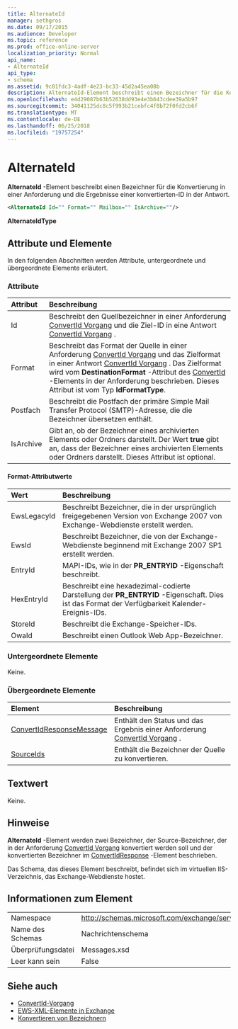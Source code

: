 ```yaml
---
title: AlternateId
manager: sethgros
ms.date: 09/17/2015
ms.audience: Developer
ms.topic: reference
ms.prod: office-online-server
localization_priority: Normal
api_name:
- AlternateId
api_type:
- schema
ms.assetid: 9c01fdc3-4adf-4e23-bc33-45d2a45ea08b
description: AlternateId-Element beschreibt einen Bezeichner für die Konvertierung in einer Anforderung und die Ergebnisse einer konvertierten-ID in der Antwort.
ms.openlocfilehash: e4d29087b63b52638dd93e4e3b643cdee39a5b97
ms.sourcegitcommit: 34041125dc8c5f993b21cebfc4f8b72f0fd2cb6f
ms.translationtype: MT
ms.contentlocale: de-DE
ms.lasthandoff: 06/25/2018
ms.locfileid: "19757254"
---
```

# <a name="alternateid"></a>AlternateId

**AlternateId** -Element beschreibt einen Bezeichner für die Konvertierung in einer Anforderung und die Ergebnisse einer konvertierten-ID in der Antwort. 
  
```XML
<AlternateId Id="" Format="" Mailbox="" IsArchive=""/>
```

 **AlternateIdType**
## <a name="attributes-and-elements"></a>Attribute und Elemente

In den folgenden Abschnitten werden Attribute, untergeordnete und übergeordnete Elemente erläutert.
  
### <a name="attributes"></a>Attribute

|**Attribut**|**Beschreibung**|
|:-----|:-----|
|Id  <br/> |Beschreibt den Quellbezeichner in einer Anforderung [ConvertId Vorgang](convertid-operation.md) und die Ziel-ID in eine Antwort [ConvertId Vorgang](convertid-operation.md) .  <br/> |
|Format  <br/> |Beschreibt das Format der Quelle in einer Anforderung [ConvertId Vorgang](convertid-operation.md) und das Zielformat in einer Antwort [ConvertId Vorgang](convertid-operation.md) . Das Zielformat wird vom **DestinationFormat** -Attribut des [ConvertId](convertid.md) -Elements in der Anforderung beschrieben. Dieses Attribut ist vom Typ **IdFormatType**.  <br/> |
|Postfach  <br/> |Beschreibt die Postfach der primäre Simple Mail Transfer Protocol (SMTP)-Adresse, die die Bezeichner übersetzen enthält.  <br/> |
|IsArchive  <br/> |Gibt an, ob der Bezeichner eines archivierten Elements oder Ordners darstellt. Der Wert **true** gibt an, dass der Bezeichner eines archivierten Elements oder Ordners darstellt. Dieses Attribut ist optional.  <br/> |
   
#### <a name="format-attribute-values"></a>Format-Attributwerte

|**Wert**|**Beschreibung**|
|:-----|:-----|
|EwsLegacyId  <br/> |Beschreibt Bezeichner, die in der ursprünglich freigegebenen Version von Exchange 2007 von Exchange-Webdienste erstellt werden.  <br/> |
|EwsId  <br/> |Beschreibt Bezeichner, die von der Exchange-Webdienste beginnend mit Exchange 2007 SP1 erstellt werden.  <br/> |
|EntryId  <br/> |MAPI-IDs, wie in der **PR_ENTRYID** -Eigenschaft beschreibt.  <br/> |
|HexEntryId  <br/> |Beschreibt eine hexadezimal-codierte Darstellung der **PR_ENTRYID** -Eigenschaft. Dies ist das Format der Verfügbarkeit Kalender-Ereignis-IDs.  <br/> |
|StoreId  <br/> |Beschreibt die Exchange-Speicher-IDs.  <br/> |
|OwaId  <br/> |Beschreibt einen Outlook Web App-Bezeichner.  <br/> |
   
### <a name="child-elements"></a>Untergeordnete Elemente

Keine.
  
### <a name="parent-elements"></a>Übergeordnete Elemente

|**Element**|**Beschreibung**|
|:-----|:-----|
|[ConvertIdResponseMessage](convertidresponsemessage.md) <br/> |Enthält den Status und das Ergebnis einer Anforderung [ConvertId Vorgang](convertid-operation.md) .  <br/> |
|[SourceIds](sourceids.md) <br/> |Enthält die Bezeichner der Quelle zu konvertieren.  <br/> |
   
## <a name="text-value"></a>Textwert

Keine.
  
## <a name="remarks"></a>Hinweise

**AlternateId** -Element werden zwei Bezeichner, der Source-Bezeichner, der in der Anforderung [ConvertId Vorgang](convertid-operation.md) konvertiert werden soll und der konvertierten Bezeichner im [ConvertIdResponse](convertidresponse.md) -Element beschrieben. 
  
Das Schema, das dieses Element beschreibt, befindet sich im virtuellen IIS-Verzeichnis, das Exchange-Webdienste hostet.
  
## <a name="element-information"></a>Informationen zum Element

||||
|:-----|:-----|:-----|
|Namespace  <br/> |http://schemas.microsoft.com/exchange/services/2006/messages  <br/> |http://schemas.microsoft.com/exchange/services/2006/types  <br/> |
|Name des Schemas  <br/> |Nachrichtenschema  <br/> |Schematypen  <br/> |
|Überprüfungsdatei  <br/> |Messages.xsd  <br/> |Types.xsd  <br/> |
|Leer kann sein  <br/> |False  <br/> |False  <br/> |
   
## <a name="see-also"></a>Siehe auch

- [ConvertId-Vorgang](convertid-operation.md)
- [EWS-XML-Elemente in Exchange](ews-xml-elements-in-exchange.md)
- [Konvertieren von Bezeichnern](http://msdn.microsoft.com/library/a5391746-b6ef-4f48-8fc8-8255258651aa%28Office.15%29.aspx)

